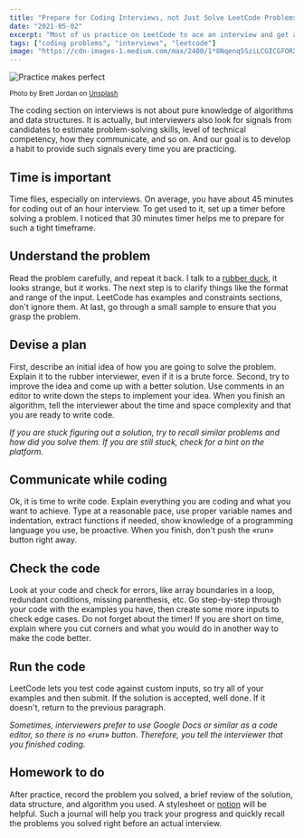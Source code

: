 ```yaml
---
title: "Prepare for Coding Interviews, not Just Solve LeetCode Problems"
date: "2021-05-02"
excerpt: "Most of us practice on LeetCode to ace an interview and get a better job. Practice is not about the number of problems you solved, but how do you solve them"
tags: ["coding problems", "interviews", "leetcode"]
image: "https://cdn-images-1.medium.com/max/2400/1*8Nqenq5SziLCGICGFORX6g.jpeg"
---
```


![Practice makes perfect](https://cdn-images-1.medium.com/max/2400/1*8Nqenq5SziLCGICGFORX6g.jpeg "Practice makes perfect")

<small>Photo by Brett Jordan on [Unsplash](https://unsplash.com/photos/Fp4ERdkR5jU)</small>

The coding section on interviews is not about pure knowledge of algorithms and data structures. It is actually, but interviewers also look for signals from candidates to estimate problem-solving skills, level of technical competency, how they communicate, and so on. And our goal is to develop a habit to provide such signals every time you are practicing.

## Time is important

Time flies, especially on interviews. On average, you have about 45 minutes for coding out of an hour interview. To get used to it, set up a timer before solving a problem. I noticed that 30 minutes timer helps me to prepare for such a tight timeframe.

## Understand the problem

Read the problem carefully, and repeat it back. I talk to a [rubber duck](https://en.wikipedia.org/wiki/Rubber_duck_debugging), it looks strange, but it works. The next step is to clarify things like the format and range of the input. LeetCode has examples and constraints sections, don't ignore them. At last, go through a small sample to ensure that you grasp the problem.

## Devise a plan

First, describe an initial idea of how you are going to solve the problem. Explain it to the rubber interviewer, even if it is a brute force. Second, try to improve the idea and come up with a better solution. Use comments in an editor to write down the steps to implement your idea. When you finish an algorithm, tell the interviewer about the time and space complexity and that you are ready to write code.

_If you are stuck figuring out a solution, try to recall similar problems and how did you solve them. If you are still stuck, check for a hint on the platform._

## Communicate while coding

Ok, it is time to write code. Explain everything you are coding and what you want to achieve. Type at a reasonable pace, use proper variable names and indentation, extract functions if needed, show knowledge of a programming language you use, be proactive. When you finish, don't push the «run» button right away.

## Check the code

Look at your code and check for errors, like array boundaries in a loop, redundant conditions, missing parenthesis, etc. Go step-by-step through your code with the examples you have, then create some more inputs to check edge cases. Do not forget about the timer! If you are short on time, explain where you cut corners and what you would do in another way to make the code better.

## Run the code

LeetCode lets you test code against custom inputs, so try all of your examples and then submit. If the solution is accepted, well done. If it doesn't, return to the previous paragraph.

_Sometimes, interviewers prefer to use Google Docs or similar as a code editor, so there is no «run» button. Therefore, you tell the interviewer that you finished coding._

## Homework to do

After practice, record the problem you solved, a brief review of the solution, data structure, and algorithm you used. A stylesheet or [notion](https://www.notion.so/) will be helpful. Such a journal will help you track your progress and quickly recall the problems you solved right before an actual interview.
